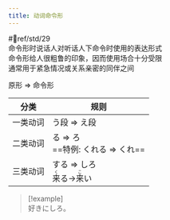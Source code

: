 ```yaml
---
title: 动词命令形  
---
```

 #📖ref/std/29  
命令形时说话人对听话人下命令时使用的表达形式  
命令形给人很粗鲁的印象，因而使用场合十分受限  
通常用于紧急情况或关系亲密的同伴之间  

原形 => 命令形  

| 分类   | 规则                                                               |
| ---- | ---------------------------------------------------------------- |
| 一类动词 | う段 => え段                                                         |
| 二类动词 | る => ろ<br>==特例: くれる => くれ==                                      |
| 三类动词 | する => しろ<br><ruby>来<rt>く</rt></ruby>る-><ruby>来<rt>こ</rt></ruby>い |

> [!example]  
> 好きにしろ。  
